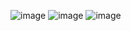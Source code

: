 ![image](https://github.com/AlexxnderD/Practice_Java/assets/118426205/2be8610f-a7f4-4183-99b4-627d8c4c5040)
![image](https://github.com/AlexxnderD/Practice_Java/assets/118426205/bd447c10-0a04-449b-af44-72ceef17c105)
![image](https://github.com/AlexxnderD/Practice_Java/assets/118426205/3a4549eb-8dba-40e2-87a3-75f6cf0dbb76)

